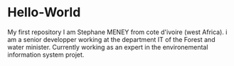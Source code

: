 # Hello-World
My first repository
I am Stephane MENEY from cote d'ivoire (west Africa). i am a senior developper working at the department IT of the Forest and water minister.
Currently working as an expert in the environemental information system projet.
